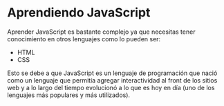# Aprendiendo JavaScript

Aprender JavaScript es bastante complejo ya que necesitas tener conocimiento en otros lenguajes como lo pueden ser:

- HTML
- CSS

Esto se debe a que JavaScript es un lenguaje de programación que nació como un lenguaje que permitía agregar interactividad al front de los sitios web y a lo largo del tiempo evolucionó a lo que es hoy en día (uno de los lenguajes más populares y más utilizados).